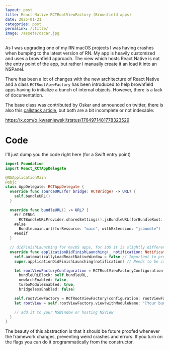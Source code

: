 ```yaml
---
layout: post
title: React Native RCTRootViewFactory (Brownfield apps)
date: 2025-01-21
categories: post
permalink: /:title/
image: /assets/oscar.jpg
---
```


As I was upgrading one of my RN macOS projects I was having crashes when bumping to the latest version of RN. My app is heavily customized and uses a brownfield approach. The view which hosts React Native is not the entry point of the app, but rather I manually create it an load it into an NSPanel.

There has been a lot of changes with the new architecture of React Native and a class `RCTRootViewFactory` has been introduced to help brownfield apps having to initialize a bunch of internal objects. However, there is a lack of documentation.

The base class was contributed by Oskar and announced on twitter, there is also this [callstack article](https://www.callstack.com/blog/simplify-your-ios-brownfield-integration-with-rootviewfactory), but both are a bit incomplete or not indexable:

https://x.com/o_kwasniewski/status/1764971481778323529

# Code

I'll just dump you the code right here (for a Swift entry point)

```swift
import Foundation
import React_RCTAppDelegate

@NSApplicationMain
@objc
class AppDelegate: RCTAppDelegate {
  override func sourceURL(for bridge: RCTBridge) -> URL? {
    self.bundleURL()
  }

  override func bundleURL() -> URL? {
    #if DEBUG
      RCTBundleURLProvider.sharedSettings().jsBundleURL(forBundleRoot: "index")
    #else
      Bundle.main.url(forResource: "main", withExtension: "jsbundle")
    #endif
  }

  // didFinishLaunching for macOS apps, for iOS it is slightly different (returns a BOOL) just overload the correct one
  override func applicationDidFinishLaunching(_ notification: Notification) {
    self.automaticallyLoadReactNativeWindow = false // Important to prevent RCTAppDelegate from trying to init the default RN View
    super.applicationDidFinishLaunching(notification) // Needs to be called on the latest versions to initialize all the internal RN variables and state

    let rootViewFactoryConfiguration = RCTRootViewFactoryConfiguration(
      bundleURLBlock: self.bundleURL,
      newArchEnabled: false,
      turboModuleEnabled: true,
      bridgelessEnabled: false)

    self.rootViewFactory = RCTRootViewFactory(configuration: rootViewFactoryConfiguration) // This internal property is not automagically created
    let rootView = self.rootViewFactory.view(withModuleName: "[Your bundle name]") // Finally create a RN Hosting View

    // add it to your NSWindow or hosting NSView
  }
}
```

The beauty of this abstraction is that it should be future proofed whenever the framework changes, preventing weird crashes and errors. If you turn on the flags you can do it programmatically from the constructor.
